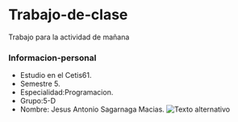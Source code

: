 # Trabajo-de-clase
Trabajo para la actividad de mañana

### Informacion-personal
- Estudio en el Cetis61.
- Semestre 5.
- Especialidad:Programacion.
- Grupo:5-D
- Nombre: Jesus Antonio Sagarnaga Macias.
![Texto alternativo](ruta/a/la/imagen.jpg "Título opcional")
